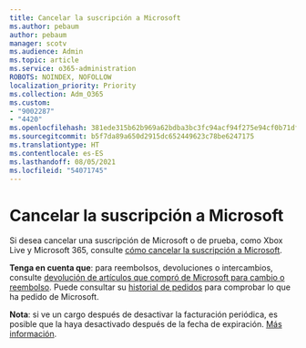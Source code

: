 ```yaml
---
title: Cancelar la suscripción a Microsoft
ms.author: pebaum
author: pebaum
manager: scotv
ms.audience: Admin
ms.topic: article
ms.service: o365-administration
ROBOTS: NOINDEX, NOFOLLOW
localization_priority: Priority
ms.collection: Adm_O365
ms.custom:
- "9002287"
- "4420"
ms.openlocfilehash: 381ede315b62b969a62bdba3bc3fc94acf94f275e94cf0b71dfd20c000f6b517
ms.sourcegitcommit: b5f7da89a650d2915dc652449623c78be6247175
ms.translationtype: HT
ms.contentlocale: es-ES
ms.lasthandoff: 08/05/2021
ms.locfileid: "54071745"
---
```

# <a name="cancel-microsoft-subscription"></a>Cancelar la suscripción a Microsoft

Si desea cancelar una suscripción de Microsoft o de prueba, como Xbox Live y Microsoft 365, consulte [cómo cancelar la suscripción a Microsoft](https://support.microsoft.com/help/4027815).

**Tenga en cuenta que**: para reembolsos, devoluciones o intercambios, consulte [devolución de artículos que compró de Microsoft para cambio o reembolso](https://support.microsoft.com/help/10558). Puede consultar su [historial de pedidos](https://account.microsoft.com/billing/orders/) para comprobar lo que ha pedido de Microsoft. 

**Nota**: si ve un cargo después de desactivar la facturación periódica, es posible que la haya desactivado después de la fecha de expiración. [Más información](https://support.microsoft.com/help/10640). 
